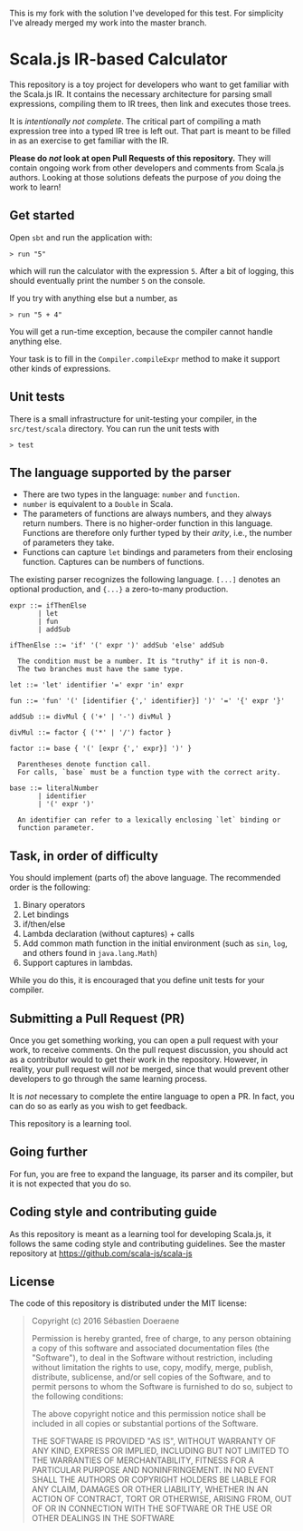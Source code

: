 This is my fork with the solution I've developed for this test. For simplicity I've already merged my work into the master branch.

# Scala.js IR-based Calculator

This repository is a toy project for developers who want to get familiar with the Scala.js IR.
It contains the necessary architecture for parsing small expressions, compiling them to IR trees, then link and executes those trees.

It is *intentionally not complete*.
The critical part of compiling a math expression tree into a typed IR tree is left out.
That part is meant to be filled in as an exercise to get familiar with the IR.

**Please do *not* look at open Pull Requests of this repository.**
They will contain ongoing work from other developers and comments from Scala.js authors.
Looking at those solutions defeats the purpose of *you* doing the work to learn!

## Get started

Open `sbt` and run the application with:

    > run "5"
    
which will run the calculator with the expression `5`.
After a bit of logging, this should eventually print the number `5` on the console.

If you try with anything else but a number, as

    > run "5 + 4"
    
You will get a run-time exception, because the compiler cannot handle anything else.

Your task is to fill in the `Compiler.compileExpr` method to make it support other kinds of expressions.

## Unit tests

There is a small infrastructure for unit-testing your compiler, in the `src/test/scala` directory.
You can run the unit tests with

    > test
    
## The language supported by the parser

* There are two types in the language: `number` and `function`.
* `number` is equivalent to a `Double` in Scala.
* The parameters of functions are always numbers, and they always return numbers.
  There is no higher-order function in this language.
  Functions are therefore only further typed by their *arity*, i.e., the number of parameters they take.
* Functions can capture `let` bindings and parameters from their enclosing function.
  Captures can be numbers of functions.

The existing parser recognizes the following language.
`[...]` denotes an optional production, and `{...}` a zero-to-many production.

    expr ::= ifThenElse
           | let
           | fun
           | addSub
    
    ifThenElse ::= 'if' '(' expr ')' addSub 'else' addSub
      
      The condition must be a number. It is "truthy" if it is non-0.
      The two branches must have the same type.
    
    let ::= 'let' identifier '=' expr 'in' expr
    
    fun ::= 'fun' '(' [identifier {',' identifier}] ')' '=' '{' expr '}'
    
    addSub ::= divMul { ('+' | '-') divMul }
    
    divMul ::= factor { ('*' | '/') factor }
    
    factor ::= base { '(' [expr {',' expr}] ')' }
    
      Parentheses denote function call.
      For calls, `base` must be a function type with the correct arity.
      
    base ::= literalNumber
           | identifier
           | '(' expr ')'
           
      An identifier can refer to a lexically enclosing `let` binding or
      function parameter.
      
## Task, in order of difficulty

You should implement (parts of) the above language.
The recommended order is the following:

1. Binary operators
2. Let bindings
3. if/then/else
4. Lambda declaration (without captures) + calls
5. Add common math function in the initial environment
   (such as `sin`, `log`, and others found in `java.lang.Math`)
6. Support captures in lambdas.

While you do this, it is encouraged that you define unit tests for your compiler.

## Submitting a Pull Request (PR)

Once you get something working, you can open a pull request with your work, to receive comments.
On the pull request discussion, you should act as a contributor would to get their work in the repository.
However, in reality, your pull request will *not* be merged, since that would prevent other developers to go through the same learning process.

It is *not* necessary to complete the entire language to open a PR.
In fact, you can do so as early as you wish to get feedback.

This repository is a learning tool.

## Going further

For fun, you are free to expand the language, its parser and its compiler, but it is not expected that you do so.

## Coding style and contributing guide

As this repository is meant as a learning tool for developing Scala.js, it follows the same coding style and contributing guidelines.
See the master repository at https://github.com/scala-js/scala-js

## License

The code of this repository is distributed under the MIT license:

> Copyright (c) 2016 Sébastien Doeraene
>
> Permission is hereby granted, free of charge, to any person obtaining a copy of this software and associated documentation files (the "Software"), to deal in the Software without restriction, including without limitation the rights to use, copy, modify, merge, publish, distribute, sublicense, and/or sell copies of the Software, and to permit persons to whom the Software is furnished to do so, subject to the following conditions:
>
> The above copyright notice and this permission notice shall be included in all copies or substantial portions of the Software.
>
> THE SOFTWARE IS PROVIDED "AS IS", WITHOUT WARRANTY OF ANY KIND, EXPRESS OR IMPLIED, INCLUDING BUT NOT LIMITED TO THE WARRANTIES OF MERCHANTABILITY, FITNESS FOR A PARTICULAR PURPOSE AND NONINFRINGEMENT. IN NO EVENT SHALL THE AUTHORS OR COPYRIGHT HOLDERS BE LIABLE FOR ANY CLAIM, DAMAGES OR OTHER LIABILITY, WHETHER IN AN ACTION OF CONTRACT, TORT OR OTHERWISE, ARISING FROM, OUT OF OR IN CONNECTION WITH THE SOFTWARE OR THE USE OR OTHER DEALINGS IN THE SOFTWARE
